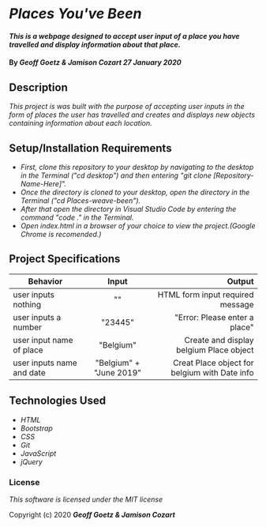 # _Places You've Been_

#### _This is a webpage designed to accept user input of a place you have travelled and display information about that place._

#### By _**Geoff Goetz & Jamison Cozart**  27 January 2020_

## Description

_This project is was built with the purpose of accepting user inputs in the form of places the user has travelled and creates and displays new objects containing information about each location._

## Setup/Installation Requirements

* _First, clone this repository to your desktop by navigating to the desktop in the Terminal ("cd desktop") and then entering "git clone [Repository-Name-Here]"._
* _Once the directory is cloned to your desktop, open the directory in the Terminal ("cd Places-weave-been")._
* _After that open the directory in Visual Studio Code by entering the command "code ." in the Terminal._
* _Open index.html in a browser of your choice to view the project.(Google Chrome is recomended.)_

## Project Specifications

| Behavior   |      Input      |  Output |
|------------|:---------------:|--------:|
| user inputs nothing | "" | HTML form input required message |
| user inputs a number | "23445" | "Error: Please enter a place" |
| user input name of place | "Belgium" | Create and display belgium Place object |
| user inputs name and date | "Belgium" + "June 2019" | Creat Place object for belgium with Date info |



## Technologies Used

* _HTML_
* _Bootstrap_
* _CSS_
* _Git_
* _JavaScript_
* _jQuery_

### License

*This software is licensed under the MIT license*

Copyright (c) 2020 **_Geoff Goetz & Jamison Cozart_**